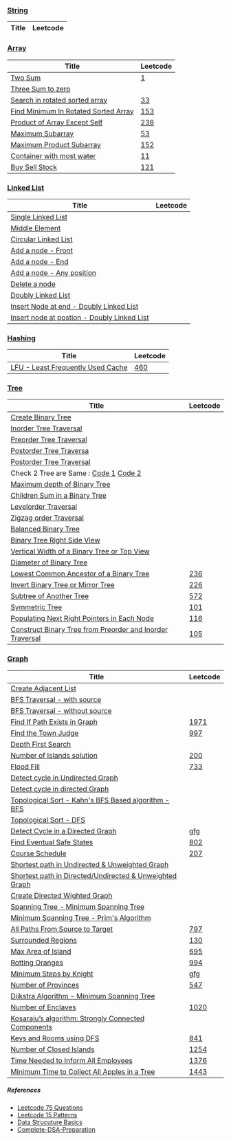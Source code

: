 ### [String](https://github.com/shasssi/Data-Structure/tree/master/string)

|      Title     |   Leetcode   
|----------------|--------------

### [Array](https://github.com/shasssi/Data-Structure/tree/master/array)

|      Title     |   Leetcode   
|----------------|--------------
|[Two Sum](https://github.com/shasssi/Data-Structure/blob/master/array/two-sum.js)|[1](https://leetcode.com/problems/two-sum/description/)|
|[Three Sum to zero](https://github.com/shasssi/Data-Structure/blob/master/array/three-sum-to-zero.js)|[]()|
|[Search in rotated sorted array](https://github.com/shasssi/Data-Structure/blob/master/array/search-in-rotated-sorted-array.js)|[33](https://leetcode.com/problems/search-in-rotated-sorted-array/)|
|[Find Minimum In Rotated Sorted Array](https://github.com/shasssi/Data-Structure/blob/master/array/rotated-sorted-array.js)|[153](https://leetcode.com/problems/find-minimum-in-rotated-sorted-array/)|
|[Product of Array Except Self](https://github.com/shasssi/Data-Structure/blob/master/array/product-of-array-except-self.js)|[238](https://leetcode.com/problems/product-of-array-except-self/)|
|[Maximum Subarray](https://github.com/shasssi/Data-Structure/blob/master/array/maximum-subarry.js)|[53](https://leetcode.com/problems/maximum-subarray/description/)|
|[Maximum Product Subarray](https://github.com/shasssi/Data-Structure/blob/master/array/maximum-product-subarry.js)|[152](https://leetcode.com/problems/maximum-product-subarray/description/)|
|[Container with most water](https://github.com/shasssi/Data-Structure/blob/master/array/container-with-most-water.js)|[11](https://leetcode.com/problems/container-with-most-water/description/)|
|[Buy Sell Stock](https://github.com/shasssi/Data-Structure/blob/master/array/buy-sell-stocks.js)|[121](https://leetcode.com/problems/best-time-to-buy-and-sell-stock/)|


### [Linked List](https://github.com/shasssi/Data-Structure/tree/master/linked-list)

|      Title     |   Leetcode   
|----------------|--------------
|[Single Linked List](https://github.com/shasssi/Data-Structure/blob/master/linked-list/Single-LinkedList.js)|
|[Middle Element](https://github.com/shasssi/Data-Structure/blob/master/linked-list/middle-element.js)|
|[Circular Linked List](https://github.com/shasssi/Data-Structure/blob/master/linked-list/create-circular-linked-list.js)|
|[Add a node - Front](https://github.com/shasssi/Data-Structure/blob/master/linked-list/add-a-node-at-front.js)|
|[Add a node - End](https://github.com/shasssi/Data-Structure/blob/master/linked-list/add-a-node-at-end.js)|
|[Add a node - Any position](https://github.com/shasssi/Data-Structure/blob/master/linked-list/add-node-at-any-position.js)|
|[Delete a node](https://github.com/shasssi/Data-Structure/blob/master/linked-list/delete-a-node.js)|
|[Doubly Linked List](https://github.com/shasssi/Data-Structure/blob/master/linked-list/create-doubly-linked-list.js)|
|[Insert Node at end - Doubly Linked List](https://github.com/shasssi/Data-Structure/blob/master/linked-list/insert-node-at-end-doubly-linked-list.js)|
|[Insert node at postion - Doubly Linked List](https://github.com/shasssi/Data-Structure/blob/master/linked-list/insert-node-at-position-doubly-linked-list.js)|


### [Hashing](https://github.com/shasssi/Data-Structure/tree/master/hashing)

|      Title     |   Leetcode   
|----------------|--------------
|[LFU - Least Frequently Used Cache](https://github.com/shasssi/Data-Structure/blob/master/hashing/lfu-cache.js)|[460](https://leetcode.com/problems/lfu-cache/description/)|


### [Tree](https://github.com/shasssi/Data-Structure/tree/master/tree)

|      Title     |   Leetcode   
|----------------|--------------
|[Create Binary Tree](https://github.com/shasssi/Data-Structure/blob/master/tree/create-binary-tree.js)|
|[Inorder Tree Traversal](https://github.com/shasssi/Data-Structure/blob/master/tree/inorder-tree-traversal.js)|
|[Preorder Tree Traversal](https://github.com/shasssi/Data-Structure/blob/master/tree/preorder-tree-traversal.js)|
|[Postorder Tree Traversa](https://github.com/shasssi/Data-Structure/blob/master/tree/postorder-tree-traversal.js)|
|[Postorder Tree Traversal](https://github.com/shasssi/Data-Structure/blob/master/tree/postorder-tree-traversal.js)|
|Check 2 Tree are Same : [Code 1](https://github.com/shasssi/Data-Structure/blob/master/tree/same-tree-v2.js) [Code 2](https://github.com/shasssi/Data-Structure/blob/master/tree/same-tree-v1.js)|
|[Maximum depth of Binary Tree](https://github.com/shasssi/Data-Structure/blob/master/tree/max-depth-binary-tree.js)|
|[Children Sum in a Binary Tree](https://github.com/shasssi/Data-Structure/blob/master/tree/children-sum-parent.js)|
|[Levelorder Traversal](https://github.com/shasssi/Data-Structure/blob/master/tree/level-order-traversal.js)|
|[Zigzag order Traversal](https://github.com/shasssi/Data-Structure/blob/master/tree/zigzag-order-traversal.js)|
|[Balanced Binary Tree](https://github.com/shasssi/Data-Structure/blob/master/tree/balanced-binary-tree.js)|
|[Binary Tree Right Side View](https://github.com/shasssi/Data-Structure/blob/master/tree/binary-tree-right-side-view.js)|
|[Vertical Width of a Binary Tree or Top View](https://github.com/shasssi/Data-Structure/blob/master/tree/binary-tree-top-side-view.js)|
|[Diameter of Binary Tree](https://github.com/shasssi/Data-Structure/blob/master/tree/diameter-of-binary-tree.js)|
|[ Lowest Common Ancestor of a Binary Tree](https://github.com/shasssi/Data-Structure/blob/master/tree/lowset-common-ancestor.js)|[236](https://leetcode.com/problems/lowest-common-ancestor-of-a-binary-tree/description/)|
|[Invert Binary Tree or Mirror Tree](https://github.com/shasssi/Data-Structure/blob/master/tree/invert-binary-tree.js)|[226](https://leetcode.com/problems/invert-binary-tree/description/)|
|[Subtree of Another Tree](https://github.com/shasssi/Data-Structure/blob/master/tree/subtree-of-another-tree.js)|[572](https://leetcode.com/problems/subtree-of-another-tree/description/)|
|[Symmetric Tree](https://github.com/shasssi/Data-Structure/blob/master/tree/symmetric-tree.js)|[101](https://leetcode.com/problems/symmetric-tree/description/)|
|[Populating Next Right Pointers in Each Node](https://github.com/shasssi/Data-Structure/blob/master/tree/populate-next-right-pointers.js)|[116](https://leetcode.com/problems/populating-next-right-pointers-in-each-node/description/)|
|[Construct Binary Tree from Preorder and Inorder Traversal](https://github.com/shasssi/Data-Structure/blob/master/tree/construct-binary-tree-from-inorder-preorder.js)|[105](https://leetcode.com/problems/construct-binary-tree-from-preorder-and-inorder-traversal/description/)|

### [Graph](https://github.com/shasssi/Data-Structure/tree/master/graph)

|      Title     |   Leetcode   
|----------------|--------------
|[Create Adjacent List](https://github.com/shasssi/Data-Structure/blob/master/graph/create-adjacent-list.js)|
|[BFS Traversal - with source](https://github.com/shasssi/Data-Structure/blob/master/graph/breadth-first-search-with-source.js)|
|[BFS Traversal - without source](https://github.com/shasssi/Data-Structure/blob/master/graph/breadth-first-search-without-source.js)|
|[Find If Path Exists in Graph](https://github.com/shasssi/Data-Structure/blob/master/graph/find-if-path-exist.js)|[1971](https://leetcode.com/problems/find-if-path-exists-in-graph/description/)|
|[Find the Town Judge](https://github.com/shasssi/Data-Structure/blob/master/graph/find-the-town-judge.js)|[997](https://leetcode.com/problems/find-the-town-judge/description/)|
|[Depth First Search](https://github.com/shasssi/Data-Structure/blob/master/graph/depth-first-search.js)|
|[Number of Islands solution](https://github.com/shasssi/Data-Structure/blob/master/graph/number-of-islands.js)|[200](https://leetcode.com/problems/number-of-islands/description/)|
|[Flood Fill](https://github.com/shasssi/Data-Structure/blob/master/graph/flood-fill-image.js)|[733](https://leetcode.com/problems/flood-fill/description/)|
|[Detect cycle in Undirected Graph](https://github.com/shasssi/Data-Structure/blob/master/graph/detect-cycle.js)|[]()|
|[Detect cycle in directed Graph](https://github.com/shasssi/Data-Structure/blob/master/graph/detect-cycle-in-directed-graph.js)|[]()|
|[Topological Sort - Kahn's BFS Based algorithm - BFS](https://github.com/shasssi/Data-Structure/blob/master/graph/topological-sort-bfs.js)|[]()|
|[Topological Sort - DFS](https://github.com/shasssi/Data-Structure/blob/master/graph/topological-sort-dfs.js)|[]()|
|[Detect Cycle in a Directed Graph](https://github.com/shasssi/Data-Structure/blob/master/graph/detect-cycle-in-directed-graph.js)|[gfg](https://www.geeksforgeeks.org/problems/detect-cycle-in-a-directed-graph/1)|
|[Find Eventual Safe States](https://github.com/shasssi/Data-Structure/blob/master/graph/find-eventual-safe-states.js)|[802](https://leetcode.com/problems/find-eventual-safe-states/description/)|
|[Course Schedule](https://github.com/shasssi/Data-Structure/blob/master/graph/course-schedule.js)|[207](https://leetcode.com/problems/course-schedule/description/)|
|[Shortest path in Undirected & Unweighted Graph](https://github.com/shasssi/Data-Structure/blob/master/graph/shortest-path-in-unweighted-graph.js)|[]()|
|[Shortest path in Directed/Undirected & Unweighted Graph](https://github.com/shasssi/Data-Structure/blob/master/graph/shortest-path-in-DAG.js)|[]()|
|[Create Directed Wighted Graph](https://github.com/shasssi/Data-Structure/blob/master/graph/create-directed-weighted-graph.js)|[]()|
|[Spanning Tree - Minimum Spanning Tree](https://github.com/shasssi/Data-Structure/blob/master/graph/minimum-spanning-tree.js)|[]()|
|[Minimum Soanning Tree - Prim's Algorithm](https://github.com/shasssi/Data-Structure/blob/master/graph/minimum-spanning-tree-prims-algo.js)|[]()|
|[All Paths From Source to Target](https://github.com/shasssi/Data-Structure/blob/master/graph/all-path-from-source-to-target.js)|[797](https://leetcode.com/problems/all-paths-from-source-to-target/description/)|
|[Surrounded Regions](https://github.com/shasssi/Data-Structure/blob/master/graph/surrounded-regions.js)|[130](https://leetcode.com/problems/surrounded-regions/description/)|
|[Max Area of Island](https://github.com/shasssi/Data-Structure/blob/master/graph/maximum-area-of-island.js)|[695](https://leetcode.com/problems/max-area-of-island/description/)|
|[Rotting Oranges](https://github.com/shasssi/Data-Structure/blob/master/graph/rotting-oranges.js)|[994](https://leetcode.com/problems/rotting-oranges/description/)|
|[Minimum Steps by Knight](https://github.com/shasssi/Data-Structure/blob/master/graph/steps-by-knight.js)|[gfg](https://www.geeksforgeeks.org/problems/steps-by-knight5927/1)|
|[Number of Provinces](https://github.com/shasssi/Data-Structure/blob/master/graph/number-of-provinces.js)|[547](https://leetcode.com/problems/number-of-provinces/description/)|
|[Dijkstra Algorithm - Minimum Soanning Tree](https://github.com/shasssi/Data-Structure/blob/master/graph/dijkstra-algorithm.js)|[]()|
|[Number of Enclaves](https://github.com/shasssi/Data-Structure/blob/master/graph/number-of-enclaves.js)|[1020](https://leetcode.com/problems/number-of-enclaves/description/)|
|[Kosaraju’s algorithm: Strongly Connected Components](https://github.com/shasssi/Data-Structure/blob/master/graph/kosaraju-algorithm.js)|[]()|
|[Keys and Rooms using DFS](https://github.com/shasssi/Data-Structure/blob/master/graph/keys-and-rooms.js)|[841](https://leetcode.com/problems/keys-and-rooms/description/)|
|[Number of Closed Islands](https://github.com/shasssi/Data-Structure/blob/master/graph/number-of-closed-islands.js)|[1254](https://leetcode.com/problems/number-of-closed-islands/description/)|
|[Time Needed to Inform All Employees](https://github.com/shasssi/Data-Structure/blob/master/graph/time-needed-to-inform-all-employees.js)|[1376](https://leetcode.com/problems/time-needed-to-inform-all-employees/description/)|
|[Minimum Time to Collect All Apples in a Tree](https://github.com/shasssi/Data-Structure/blob/master/graph/max-time-to-collect-apple.js)|[1443](https://leetcode.com/problems/minimum-time-to-collect-all-apples-in-a-tree/description/)|


##### References
- [Leetcode 75 Questions](https://docs.google.com/spreadsheets/d/1Mah7MuUMdQ4B4Vpw55TnAYmJXRxJQ4MBQJDUGNLEXbc/edit?usp=sharing)
- [Leetcode 15 Patterns](https://www.youtube.com/watch?v=DjYZk8nrXVY)
- [Data Strucuture Basics](https://www.youtube.com/watch?v=nbgtyBKn2tI&list=PLzjZaW71kMwQ-JABTOTypnpRk1BnD2Nx4)
- [Complete-DSA-Preparation](https://github.com/Prince-1501/Complete-DSA-Preparation)
